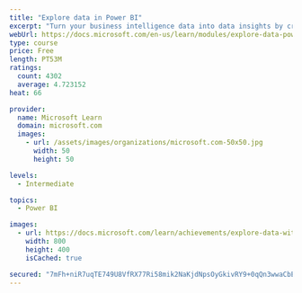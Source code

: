 ```yaml
---
title: "Explore data in Power BI"
excerpt: "Turn your business intelligence data into data insights by creating and configuring Power BI dashboards."
webUrl: https://docs.microsoft.com/en-us/learn/modules/explore-data-power-bi/
type: course
price: Free
length: PT53M
ratings:
  count: 4302
  average: 4.723152
heat: 66

provider:
  name: Microsoft Learn
  domain: microsoft.com
  images:
    - url: /assets/images/organizations/microsoft.com-50x50.jpg
      width: 50
      height: 50

levels:
  - Intermediate

topics:
  - Power BI

images:
  - url: https://docs.microsoft.com/learn/achievements/explore-data-with-power-bi-desktop-social.png
    width: 800
    height: 400
    isCached: true

secured: "7mFh+niR7uqTE749U8VfRX77Ri58mik2NaKjdNpsOyGkivRY9+0qQn3wwaCbElPmxgq3YSgNRqXKgfzjzsf0S6aBKrG5BeAPGkR9GtiCaEN5JqHmfc4oxN426m47FUAnsRBhhW55vg5HPCxKZwze91gC6BrI6TuKahwwyTERTfZUD0yfAD/v9bf9Ctg2LowSPUWNvG5p1oeZIzK2Q+3zljOErZYKbWxvXiaHQ4j+FYQf6vFwT7lkjW9Y8CuqoVEuRnQnB9Lrv6LcCDEvC/VYtDDjy06+IlzUKU2CVPbntLNBzhrChBFHZfYYHWi1aFMPbM8yYipCUlgXW2avoHrzDOs39lP4KvLPve76XO1UOHSXCGERbQt+X5kPTFAK24Haq0skHuc2ujaoQgM7bpiUYHImCytLohncHFQO/I8JElI=;O0Z1zpp8HRKdaOUNSUfXTw=="
---
```


